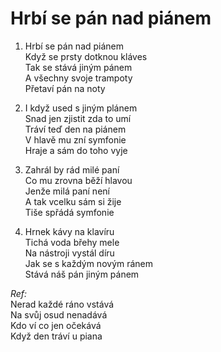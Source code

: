 
# Hrbí se pán nad piánem  
1. Hrbí se pán nad piánem   
Když se prsty dotknou kláves   
Tak se stává jiným pánem   
A všechny svoje trampoty  
Přetaví pán na noty   

2. I když used s jiným plánem  
Snad jen zjistit zda to umí  
Tráví teď den na piánem  
V hlavě mu zní symfonie  
Hraje a sám do toho vyje  

3. Zahrál by rád milé paní  
Co mu zrovna běží hlavou  
Jenže milá paní není  
A tak vcelku sám si žije  
Tiše spřádá symfonie  

4. Hrnek kávy na klavíru  
Tichá voda břehy mele  
Na nástroji vystál díru  
Jak se s každým novým ránem  
Stává náš pán jiným pánem  

*Ref:*  
Nerad každé ráno vstává  
Na svůj osud nenadává  
Kdo ví co jen očekává  
Když den tráví u piana  
